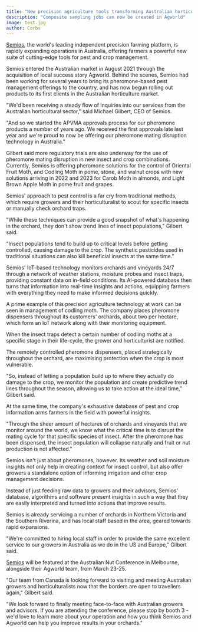```yaml
---
title: "New precision agriculture tools transforming Australian horticulture"
description: "Composite sampling jobs can now be created in Agworld"
image: test.jpg
author: Corbs
---
```


<a href="https://semios.com" target="_blank">Semios</a>, the world's leading independent precision farming platform, is rapidly expanding operations in Australia, offering farmers a powerful new suite of cutting-edge tools for pest and crop management.

Semios entered the Australian market in August 2021 through the acquisition of local success story Agworld. Behind the scenes, Semios had been working for several years to bring its pheromone-based pest management offerings to the country, and has now begun rolling out products to its first clients in the Australian horticulture market.

"We'd been receiving a steady flow of inquiries into our services from the Australian horticultural sector," said Michael Gilbert, CEO of Semios.

"And so we started the APVMA approvals process for our pheromone products a number of years ago. We received the first approvals late last year and we're proud to now be offering our pheromone mating disruption technology in Australia."

Gilbert said more regulatory trials are also underway for the use of pheromone mating disruption in new insect and crop combinations. Currently, Semios is offering pheromone solutions for the control of Oriental Fruit Moth, and Codling Moth in pome, stone, and walnut crops with new solutions arriving in 2022 and 2023 for Carob Moth in almonds, and Light Brown Apple Moth in pome fruit and grapes.

Semios' approach to pest control is a far cry from traditional methods, which require growers and their horticulturalist to scout for specific insects or manually check orchard traps.

"While these techniques can provide a good snapshot of what's happening in the orchard, they don't show trend lines of insect populations," Gilbert said.

"Insect populations tend to build up to critical levels before getting controlled, causing damage to the crop. The synthetic pesticides used in traditional situations can also kill beneficial insects at the same time."

Semios' IoT-based technology monitors orchards and vineyards 24/7 through a network of weather stations, moisture probes and insect traps, providing constant data on in-field conditions. Its AI-powered database then turns that information into real-time insights and actions, equipping farmers with everything they need to make informed decisions quickly.

A prime example of this precision agriculture technology at work can be seen in management of codling moth. The company places pheromone dispensers throughout its customers' orchards, about two per hectare, which form an IoT network along with their monitoring equipment.

When the insect traps detect a certain number of codling moths at a specific stage in their life-cycle, the grower and horticulturist are notified.

The remotely controlled pheromone dispensers, placed strategically throughout the orchard, are maximising protection when the crop is most vulnerable.

"So, instead of letting a population build up to where they actually do damage to the crop, we monitor the population and create predictive trend lines throughout the season, allowing us to take action at the ideal time," Gilbert said.

At the same time, the company's exhaustive database of pest and crop information arms farmers in the field with powerful insights.

"Through the sheer amount of hectares of orchards and vineyards that we monitor around the world, we know what the critical time is to disrupt the mating cycle for that specific species of insect. After the pheromone has been dispensed, the insect population will collapse naturally and fruit or nut production is not affected."

Semios isn't just about pheromones, however. Its weather and soil moisture insights not only help in creating context for insect control, but also offer growers a standalone option of informing irrigation and other crop management decisions.

Instead of just feeding raw data to growers and their advisors, Semios' database, algorithms and software present insights in such a way that they are easily interpreted and turned into actions that improve results.

Semios is already servicing a number of orchards in Northern Victoria and the Southern Riverina, and has local staff based in the area, geared towards rapid expansions.

"We're committed to hiring local staff in order to provide the same excellent service to our growers in Australia as we do in the US and Europe," Gilbert said.

<a href="https://semios.com" target="_blank">Semios</a> will be featured at the Australian Nut Conference in Melbourne, alongside their Agworld team, from March 23-25.

"Our team from Canada is looking forward to visiting and meeting Australian growers and horticulturalists now that the borders are open to travellers again," Gilbert said.

"We look forward to finally meeting face-to-face with Australian growers and advisors. If you are attending the conference, please stop by booth 3 - we'd love to learn more about your operation and how you think Semios and Agworld can help you improve results in your orchards."
